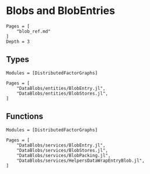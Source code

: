 # Blobs and BlobEntries

```@contents
Pages = [
    "blob_ref.md"
]
Depth = 3
```

## Types
```@autodocs
Modules = [DistributedFactorGraphs]

Pages = [
    "DataBlobs/entities/BlobEntry.jl",
    "DataBlobs/entities/BlobStores.jl",
]

```

## Functions
```@autodocs
Modules = [DistributedFactorGraphs]

Pages = [
    "DataBlobs/services/BlobEntry.jl",
    "DataBlobs/services/BlobStores.jl",
    "DataBlobs/services/BlobPacking.jl",
    "DataBlobs/services/HelpersDataWrapEntryBlob.jl",
]

```


